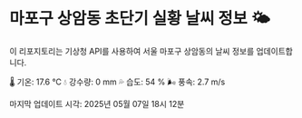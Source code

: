 
# 마포구 상암동 초단기 실황 날씨 정보 🌤️

이 리포지토리는 기상청 API를 사용하여 서울 마포구 상암동의 날씨 정보를 업데이트합니다. 

🌡️ 기온: 17.6 ℃
💧 강수량: 0 mm
💦 습도: 54 %
🌬️ 풍속: 2.7 m/s

마지막 업데이트 시각: 2025년 05월 07일 18시 12분    
